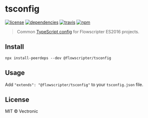 # tsconfig
[![license](https://img.shields.io/github/license/flowscripter/tsconfig.svg)](https://github.com/flowscripter/tsconfig/blob/master/LICENSE.md)
[![dependencies](https://img.shields.io/david/flowscripter/tsconfig.svg)](https://david-dm.org/flowscripter/tsconfig)
[![travis](https://api.travis-ci.com/flowscripter/tsconfig.svg)](https://travis-ci.com/flowscripter/tsconfig)
[![npm](https://img.shields.io/npm/v/@flowscripter/tsconfig.svg)](https://www.npmjs.com/package/@flowscripter/tsconfig)

> Common [TypeScript config](https://www.typescriptlang.org/docs/handbook/tsconfig-json.html) for Flowscripter ES2016 projects.

## Install

```
npx install-peerdeps --dev @flowscripter/tsconfig
``` 

## Usage

Add `"extends": "@flowscripter/tsconfig"` to your `tsconfig.json` file.

## License

MIT © Vectronic
